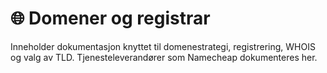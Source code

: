 # 🌐 Domener og registrar

Inneholder dokumentasjon knyttet til domenestrategi, registrering, WHOIS og valg av TLD. Tjenesteleverandører som Namecheap dokumenteres her.